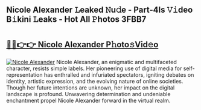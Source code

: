 ## Nicole Alexander 𝙻eaked 𝙽u𝚍e - Part-4ls 𝚅𝚒deo B𝚒kini 𝙻eaks - Hot All 𝙿hotos 3FBB7

# <h2><a href="http://ld6413.urlbe.top/?page=Nicole+Alexander">🔗🔗👉👉 Nicole Alexander P𝚑oto𝚜Vid𝚎o</a></h2>

[![Nicole Alexander](https://i.imgur.com/eBuTRDB.gif)](http://ld6413.urlbe.top/?page=Nicole+Alexander)
Nicole Alexander, an enigmatic and multifaceted character, resists simple labels. Her pioneering use of digital media for self-representation has enthralled and infuriated spectators, igniting debates on identity, artistic expression, and the evolving nature of online societies. Though her future intentions are unknown, her impact on the digital landscape is profound. Unwavering determination and undeniable enchantment propel Nicole Alexander forward in the virtual realm.
